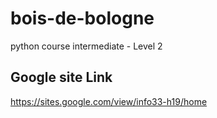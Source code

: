 # bois-de-bologne
python course intermediate - Level 2

##  Google site Link
https://sites.google.com/view/info33-h19/home